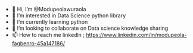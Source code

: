 - 👋 Hi, I’m @Modupeolawuraola
- 👀 I’m interested in Data Science python library 
- 🌱 I’m currently learning python 
- 💞️ I’m looking to collaborate on Data science knowledge sharing 
- 📫 How to reach me linkedln ; https://www.linkedin.com/in/modupeola-fagbenro-45a147186/ 

<!---
Modupeolawuraola/Modupeolawuraola is a ✨ special ✨ repository because its `README.md` (this file) appears on your GitHub profile.
You can click the Preview link to take a look at your changes.
--->
